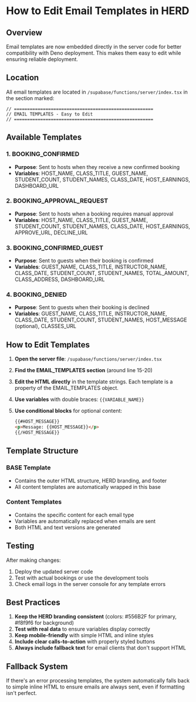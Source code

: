 # How to Edit Email Templates in HERD

## Overview
Email templates are now embedded directly in the server code for better compatibility with Deno deployment. This makes them easy to edit while ensuring reliable deployment.

## Location
All email templates are located in `/supabase/functions/server/index.tsx` in the section marked:

```
// =====================================================
// EMAIL TEMPLATES - Easy to Edit
// =====================================================
```

## Available Templates

### 1. BOOKING_CONFIRMED
- **Purpose**: Sent to hosts when they receive a new confirmed booking
- **Variables**: HOST_NAME, CLASS_TITLE, GUEST_NAME, STUDENT_COUNT, STUDENT_NAMES, CLASS_DATE, HOST_EARNINGS, DASHBOARD_URL

### 2. BOOKING_APPROVAL_REQUEST
- **Purpose**: Sent to hosts when a booking requires manual approval
- **Variables**: HOST_NAME, CLASS_TITLE, GUEST_NAME, STUDENT_COUNT, STUDENT_NAMES, CLASS_DATE, HOST_EARNINGS, APPROVE_URL, DECLINE_URL

### 3. BOOKING_CONFIRMED_GUEST
- **Purpose**: Sent to guests when their booking is confirmed
- **Variables**: GUEST_NAME, CLASS_TITLE, INSTRUCTOR_NAME, CLASS_DATE, STUDENT_COUNT, STUDENT_NAMES, TOTAL_AMOUNT, CLASS_ADDRESS, DASHBOARD_URL

### 4. BOOKING_DENIED
- **Purpose**: Sent to guests when their booking is declined
- **Variables**: GUEST_NAME, CLASS_TITLE, INSTRUCTOR_NAME, CLASS_DATE, STUDENT_COUNT, STUDENT_NAMES, HOST_MESSAGE (optional), CLASSES_URL

## How to Edit Templates

1. **Open the server file**: `/supabase/functions/server/index.tsx`

2. **Find the EMAIL_TEMPLATES section** (around line 15-20)

3. **Edit the HTML directly** in the template strings. Each template is a property of the EMAIL_TEMPLATES object.

4. **Use variables** with double braces: `{{VARIABLE_NAME}}`

5. **Use conditional blocks** for optional content:
   ```html
   {{#HOST_MESSAGE}}
   <p>Message: {{HOST_MESSAGE}}</p>
   {{/HOST_MESSAGE}}
   ```

## Template Structure

### BASE Template
- Contains the outer HTML structure, HERD branding, and footer
- All content templates are automatically wrapped in this base

### Content Templates
- Contains the specific content for each email type
- Variables are automatically replaced when emails are sent
- Both HTML and text versions are generated

## Testing
After making changes:
1. Deploy the updated server code
2. Test with actual bookings or use the development tools
3. Check email logs in the server console for any template errors

## Best Practices

1. **Keep the HERD branding consistent** (colors: #556B2F for primary, #f8f9f6 for background)
2. **Test with real data** to ensure variables display correctly
3. **Keep mobile-friendly** with simple HTML and inline styles
4. **Include clear calls-to-action** with properly styled buttons
5. **Always include fallback text** for email clients that don't support HTML

## Fallback System
If there's an error processing templates, the system automatically falls back to simple inline HTML to ensure emails are always sent, even if formatting isn't perfect.